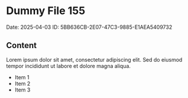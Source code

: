 # Dummy File 155

Date: 2025-04-03
ID: 5BB636CB-2E07-47C3-9885-E1AEA5409732

## Content

Lorem ipsum dolor sit amet, consectetur adipiscing elit.
Sed do eiusmod tempor incididunt ut labore et dolore magna aliqua.

* Item 1
* Item 2
* Item 3

